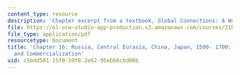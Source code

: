 ```yaml
---
content_type: resource
description: 'Chapter excerpt from a textbook, Global Connections: A World History.'
file: https://ol-ocw-studio-app-production.s3.amazonaws.com/courses/21h-504-east-asia-in-the-world-spring-2003/c5bdd50115f059f82e6295ebb6cbd06b_perdue_16.pdf
file_type: application/pdf
resourcetype: Document
title: 'Chapter 16: Russia, Central Eurasia, China, Japan, 1500- 1700: Centralization
  and Commercialization'
uid: c5bdd501-15f0-59f8-2e62-95ebb6cbd06b
---
```

